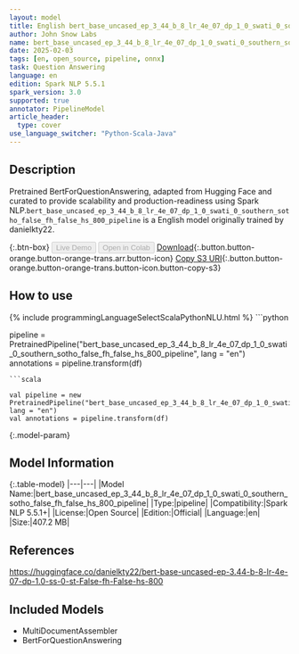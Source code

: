 ```yaml
---
layout: model
title: English bert_base_uncased_ep_3_44_b_8_lr_4e_07_dp_1_0_swati_0_southern_sotho_false_fh_false_hs_800_pipeline pipeline BertForQuestionAnswering from danielkty22
author: John Snow Labs
name: bert_base_uncased_ep_3_44_b_8_lr_4e_07_dp_1_0_swati_0_southern_sotho_false_fh_false_hs_800_pipeline
date: 2025-02-03
tags: [en, open_source, pipeline, onnx]
task: Question Answering
language: en
edition: Spark NLP 5.5.1
spark_version: 3.0
supported: true
annotator: PipelineModel
article_header:
  type: cover
use_language_switcher: "Python-Scala-Java"
---
```


## Description

Pretrained BertForQuestionAnswering, adapted from Hugging Face and curated to provide scalability and production-readiness using Spark NLP.`bert_base_uncased_ep_3_44_b_8_lr_4e_07_dp_1_0_swati_0_southern_sotho_false_fh_false_hs_800_pipeline` is a English model originally trained by danielkty22.

{:.btn-box}
<button class="button button-orange" disabled>Live Demo</button>
<button class="button button-orange" disabled>Open in Colab</button>
[Download](https://s3.amazonaws.com/auxdata.johnsnowlabs.com/public/models/bert_base_uncased_ep_3_44_b_8_lr_4e_07_dp_1_0_swati_0_southern_sotho_false_fh_false_hs_800_pipeline_en_5.5.1_3.0_1738558540174.zip){:.button.button-orange.button-orange-trans.arr.button-icon}
[Copy S3 URI](s3://auxdata.johnsnowlabs.com/public/models/bert_base_uncased_ep_3_44_b_8_lr_4e_07_dp_1_0_swati_0_southern_sotho_false_fh_false_hs_800_pipeline_en_5.5.1_3.0_1738558540174.zip){:.button.button-orange.button-orange-trans.button-icon.button-copy-s3}

## How to use



<div class="tabs-box" markdown="1">
{% include programmingLanguageSelectScalaPythonNLU.html %}
```python

pipeline = PretrainedPipeline("bert_base_uncased_ep_3_44_b_8_lr_4e_07_dp_1_0_swati_0_southern_sotho_false_fh_false_hs_800_pipeline", lang = "en")
annotations =  pipeline.transform(df)   

```
```scala

val pipeline = new PretrainedPipeline("bert_base_uncased_ep_3_44_b_8_lr_4e_07_dp_1_0_swati_0_southern_sotho_false_fh_false_hs_800_pipeline", lang = "en")
val annotations = pipeline.transform(df)

```
</div>

{:.model-param}
## Model Information

{:.table-model}
|---|---|
|Model Name:|bert_base_uncased_ep_3_44_b_8_lr_4e_07_dp_1_0_swati_0_southern_sotho_false_fh_false_hs_800_pipeline|
|Type:|pipeline|
|Compatibility:|Spark NLP 5.5.1+|
|License:|Open Source|
|Edition:|Official|
|Language:|en|
|Size:|407.2 MB|

## References

https://huggingface.co/danielkty22/bert-base-uncased-ep-3.44-b-8-lr-4e-07-dp-1.0-ss-0-st-False-fh-False-hs-800

## Included Models

- MultiDocumentAssembler
- BertForQuestionAnswering